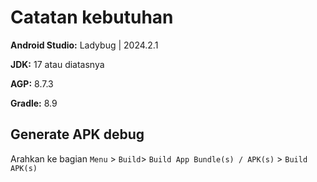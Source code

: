 # Catatan kebutuhan

**Android Studio:** Ladybug | 2024.2.1

**JDK:** 17 atau diatasnya

**AGP:** 8.7.3

**Gradle:** 8.9

## Generate APK debug

Arahkan ke bagian `Menu` > `Build`> `Build App Bundle(s) / APK(s)` > `Build APK(s)`
